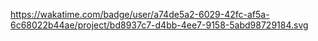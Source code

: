 https://wakatime.com/badge/user/a74de5a2-6029-42fc-af5a-6c68022b44ae/project/bd8937c7-d4bb-4ee7-9158-5abd98729184.svg
